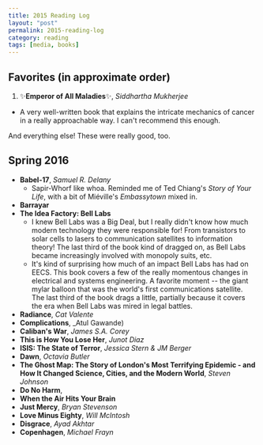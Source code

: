 ```yaml
---
title: 2015 Reading Log
layout: "post"
permalink: 2015-reading-log
category: reading
tags: [media, books]
---
```


## Favorites (in approximate order)
1. ✨<span class='loved'>**Emperor of All Maladies**</span>✨, _Siddhartha Mukherjee_
  - A very well-written book that explains the intricate mechanics of cancer in a really approachable way. I can't recommend this enough.

And everything else! These were really good, too.

## Spring 2016
- **Babel-17**, _Samuel R. Delany_
  - Sapir-Whorf like whoa. Reminded me of Ted Chiang's _Story of Your Life_, with a bit of Miéville's _Embassytown_ mixed in.
- **Barrayar**
- **The Idea Factory: Bell Labs**
  - I knew Bell Labs was a Big Deal, but I really didn't know how much modern technology they were responsible for! From transistors to solar cells to lasers to communication satellites to information theory! The last third of the book kind of dragged on, as Bell Labs became increasingly involved with monopoly suits, etc.
  - It's kind of surprising how much of an impact Bell Labs has had on EECS. This book covers a few of the really momentous changes in electrical and systems engineering. A favorite moment -- the giant mylar balloon that was the world's first communications satellite. The last third of the book drags a little, partially because it covers the era when Bell Labs was mired in legal battles.
- **Radiance**, _Cat Valente_
- **Complications**, _Atul Gawande)
- **Caliban's War**, _James S.A. Corey_
- **This is How You Lose Her**, _Junot Diaz_
- **ISIS: The State of Terror**, _Jessica Stern & JM Berger_
- **Dawn**, _Octavia Butler_
- **The Ghost Map: The Story of London's Most Terrifying Epidemic - and How It Changed Science, Cities, and the Modern World**, _Steven Johnson_
- **Do No Harm**,
- **When the Air Hits Your Brain**
- **Just Mercy**, _Bryan Stevenson_
- **Love Minus Eighty**, _Will McIntosh_
- **Disgrace**, _Ayad Akhtar_
- **Copenhagen**, _Michael Frayn_
